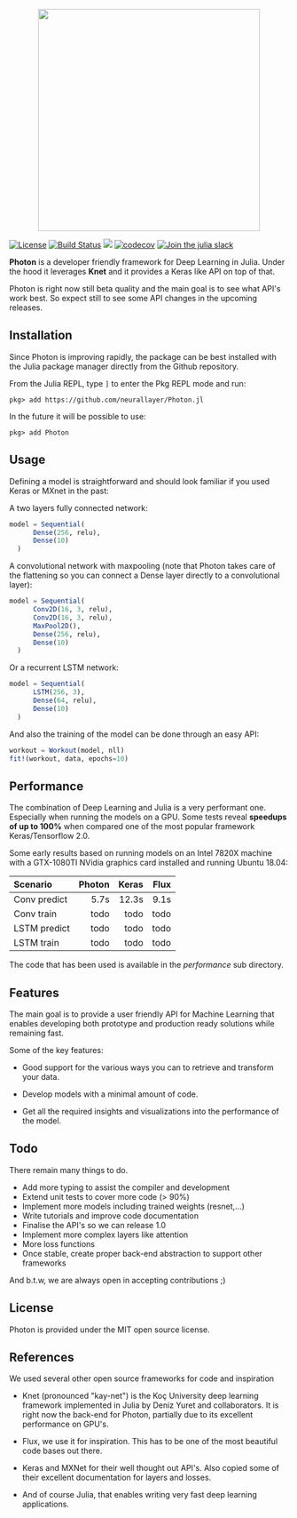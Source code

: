 
<p align="center">
<img width="400px" src="https://raw.githubusercontent.com/neurallayer/Photon.jl/master/docs/src/assets/logo.png"/>
</p>


[![License](http://img.shields.io/badge/license-MIT-brightgreen.svg?style=flat)](LICENSE.md)
[![Build Status](https://travis-ci.org/neurallayer/Photon.jl.svg?branch=master)](https://travis-ci.org/neurallayer/Photon.jl)
[![](https://img.shields.io/badge/docs-dev-blue.svg)](https://neurallayer.github.io/Photon.jl/dev/)
[![codecov](https://codecov.io/gh/neurallayer/Photon.jl/branch/master/graph/badge.svg)](https://codecov.io/gh/neurallayer/Photon.jl)
[![Join the julia slack](https://img.shields.io/badge/chat-slack%23photon-yellow.svg)](https://slackinvite.julialang.org)


**Photon** is a developer friendly framework for Deep Learning in Julia. Under the hood
it leverages **Knet** and it provides a Keras like API on top of that.

Photon is right now still beta quality and the main goal is to see what API's work best.
So expect still to see some API changes in the upcoming releases.

## Installation
Since Photon is improving rapidly, the package can be best installed with the Julia package manager directly from the Github repository.

From the Julia REPL, type `]` to enter the Pkg REPL mode and run:

```
pkg> add https://github.com/neurallayer/Photon.jl
```

In the future it will be possible to use:

```
pkg> add Photon
```


## Usage
Defining a model is straightforward and should look familiar if you used Keras
or MXnet in the past:  

A two layers fully connected network:

```julia
model = Sequential(
      Dense(256, relu),
      Dense(10)
  )
```

A convolutional network with maxpooling (note that Photon takes care
of the flattening so you can connect a Dense layer directly to a convolutional
layer):

```julia
model = Sequential(
      Conv2D(16, 3, relu),
      Conv2D(16, 3, relu),
      MaxPool2D(),
      Dense(256, relu),
      Dense(10)
  )
```

Or a recurrent LSTM network:

```julia
model = Sequential(
      LSTM(256, 3),
      Dense(64, relu),
      Dense(10)
  )
```

And also the training of the model can be done through an
easy API:

```julia
workout = Workout(model, nll)
fit!(workout, data, epochs=10)
```

## Performance
The combination of Deep Learning and Julia is a very performant one. Especially
when running the models on a GPU. Some tests reveal **speedups of up to 100%** when
compared one of the most popular framework Keras/Tensorflow 2.0.

Some early results based on running models on an Intel 7820X machine with a
GTX-1080TI NVidia graphics card installed and running Ubuntu 18.04:

|Scenario | Photon | Keras | Flux |
| :---    |   ---: |  ---: | ---: |
| Conv predict | 5.7s | 12.3s | 9.1s |
| Conv train | todo | todo | todo |
| LSTM predict | todo | todo | todo |
| LSTM train | todo | todo | todo |

The code that has been used is available in the *performance* sub directory.

## Features
The main goal is to provide a user friendly API for Machine Learning that enables
developing both prototype and production ready solutions while remaining fast.

Some of the key features:

- Good support for the various ways you can to retrieve and transform your data.

- Develop models with a minimal amount of code.

- Get all the required insights and visualizations into the performance of the model.


## Todo
There remain many things to do.

- Add more typing to assist the compiler and development
- Extend unit tests to cover more code (> 90%)
- Implement more models including trained weights (resnet,...)
- Write tutorials and improve code documentation
- Finalise the API's so we can release 1.0
- Implement more complex layers like attention
- More loss functions
- Once stable, create proper back-end abstraction to support other frameworks

And b.t.w, we are always open in accepting contributions ;)

## License
Photon is provided under the MIT open source license.


## References
We used several other open source frameworks for code and inspiration

- Knet (pronounced "kay-net") is the Koç University deep learning framework
  implemented in Julia by Deniz Yuret and collaborators. It is right now the
  back-end for Photon, partially due to its excellent performance on GPU's.

- Flux, we use it for inspiration. This has to be one of the most
  beautiful code bases out there.

- Keras and MXNet for their well thought out API's. Also copied some of their
  excellent documentation for layers and losses.

- And of course Julia, that enables writing very fast deep learning applications.
